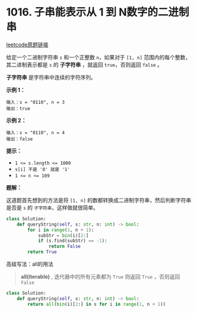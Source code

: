 # 1016. 子串能表示从 1 到 N数字的二进制串

[leetcode原题链接](https://leetcode.cn/problems/binary-string-with-substrings-representing-1-to-n/)

给定一个二进制字符串 `s` 和一个正整数 `n`，如果对于 `[1, n]` 范围内的每个整数，其二进制表示都是 `s` 的 **子字符串** ，就返回 `true`，否则返回 `false` 。

**子字符串** 是字符串中连续的字符序列。

**示例 1：**

```
输入：s = "0110", n = 3
输出：true
```

**示例 2：**

```
输入：s = "0110", n = 4
输出：false
```

**提示：**

- `1 <= s.length <= 1000`
- `s[i] 不是 '0' 就是 '1'`
- `1 <= n <= 109`


**题解：**

这道题首先想到的方法是将 `[1, n]` 的数都转换成二进制字符串，然后判断字符串是否是 `s` 的 `子字符串`，这样做就很简单。

```python
class Solution:
    def queryString(self, s: str, n: int) -> bool:
        for i in range(1, n + 1):
            subStr = bin(i)[2:]
            if (s.find(subStr) == -1):
                return False
        return True
```

高级写法：all的用法
> **all(iterable)** , 迭代器中的所有元素都为 `True` 则返回 `True` ，否则返回 `False`

```python
class Solution:
    def queryString(self, s: str, n: int) -> bool:
        return all(bin(i)[2:] in s for i in range(1, n + 1))
```
